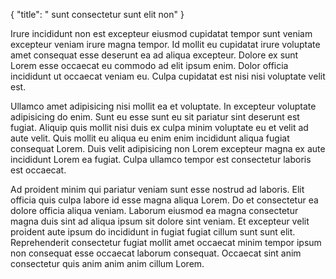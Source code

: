 {
  "title": " sunt consectetur sunt elit non"
}

Irure incididunt non est excepteur eiusmod cupidatat tempor sunt veniam excepteur veniam irure magna tempor. Id mollit eu cupidatat irure voluptate amet consequat esse deserunt ea ad aliqua excepteur. Dolore ex sunt Lorem esse occaecat eu commodo ad elit ipsum enim. Dolor officia incididunt ut occaecat veniam eu. Culpa cupidatat est nisi nisi voluptate velit est.

Ullamco amet adipisicing nisi mollit ea et voluptate. In excepteur voluptate adipisicing do enim. Sunt eu esse sunt eu sit pariatur sint deserunt est fugiat. Aliquip quis mollit nisi duis ex culpa minim voluptate eu et velit ad aute velit. Quis mollit eu aliqua eu enim enim incididunt aliqua fugiat consequat Lorem. Duis velit adipisicing non Lorem excepteur magna ex aute incididunt Lorem ea fugiat. Culpa ullamco tempor est consectetur laboris est occaecat.

Ad proident minim qui pariatur veniam sunt esse nostrud ad laboris. Elit officia quis culpa labore id esse magna aliqua Lorem. Do et consectetur ea dolore officia aliqua veniam. Laborum eiusmod ea magna consectetur magna duis sint ad aliqua ipsum sit dolore sint veniam. Et excepteur velit proident aute ipsum do incididunt in fugiat fugiat cillum sunt sunt elit. Reprehenderit consectetur fugiat mollit amet occaecat minim tempor ipsum non consequat esse occaecat laborum consequat. Occaecat sint anim consectetur quis anim anim anim cillum Lorem.